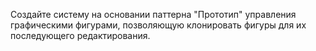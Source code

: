 Создайте систему на основании паттерна "Прототип" управления графическими фигурами, позволяющую клонировать фигуры для их последующего редактирования.